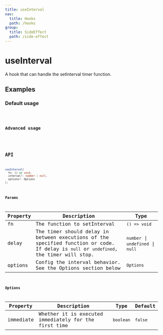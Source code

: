 ```yaml
---
title: useInterval
nav:
  title: Hooks
  path: /hooks
group:
  title: SideEffect
  path: /side-effect
---
```


# useInterval

<Tag lang="en-US" tags="ssr&crossPlatform"></Tag>

A hook that can handle the setInterval timer function.

## Examples

### Default usage

<code src="./demo/demo1.tsx" />

### Advanced usage

<code src="./demo/demo2.tsx" />

## API

```typescript
useInterval(
  fn: () => void, 
  interval?: number | null, 
  options?: Options
);
```

### Params

| Property | Description                                                                                                                             | Type       |
|----------|-----------------------------------------------------------------------------------------------------------------------------------------|------------|
| fn       | The function to setInterval                                                                                                             | `() => void` |
| delay    | The timer should delay in between executions of the specified function or code. If delay is `null` or `undefined`, the timer will stop. |    `number` \| `undefined` \| `null`        |
| options  | Config the interval behavior. See the Options section below                                                                             | `Options`    |


### Options

| Property  | Description                                           | Type    | Default |
|-----------|-------------------------------------------------------|---------|---------|
| immediate | Whether it is executed immediately for the first time | `boolean` | `false`   |

